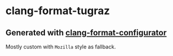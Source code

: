 # clang-format-tugraz

## Generated with [clang-format-configurator](https://zed0.co.uk/clang-format-configurator/)

Mostly custom with `Mozilla` style as fallback.